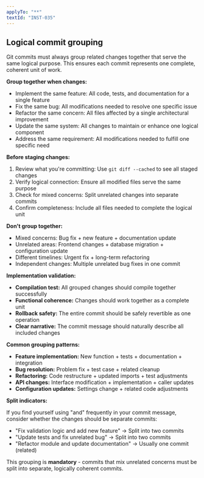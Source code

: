 ```yaml
---
applyTo: "**"
textId: "INST-035"
---
```


## Logical commit grouping

Git commits must always group related changes together that serve the same logical purpose. This ensures each commit represents one complete, coherent unit of work.

**Group together when changes:**

- Implement the same feature: All code, tests, and documentation for a single feature
- Fix the same bug: All modifications needed to resolve one specific issue
- Refactor the same concern: All files affected by a single architectural improvement
- Update the same system: All changes to maintain or enhance one logical component
- Address the same requirement: All modifications needed to fulfill one specific need

**Before staging changes:**

1. Review what you're committing: Use `git diff --cached` to see all staged changes
2. Verify logical connection: Ensure all modified files serve the same purpose
3. Check for mixed concerns: Split unrelated changes into separate commits
4. Confirm completeness: Include all files needed to complete the logical unit

**Don't group together:**

- Mixed concerns: Bug fix + new feature + documentation update
- Unrelated areas: Frontend changes + database migration + configuration update
- Different timelines: Urgent fix + long-term refactoring
- Independent changes: Multiple unrelated bug fixes in one commit

**Implementation validation:**

- **Compilation test:** All grouped changes should compile together successfully
- **Functional coherence:** Changes should work together as a complete unit
- **Rollback safety:** The entire commit should be safely revertible as one operation
- **Clear narrative:** The commit message should naturally describe all included changes

**Common grouping patterns:**

- **Feature implementation:** New function + tests + documentation + integration
- **Bug resolution:** Problem fix + test case + related cleanup
- **Refactoring:** Code restructure + updated imports + test adjustments
- **API changes:** Interface modification + implementation + caller updates
- **Configuration updates:** Settings change + related code adjustments

**Split indicators:**

If you find yourself using "and" frequently in your commit message, consider whether the changes should be separate commits:

- "Fix validation logic and add new feature" → Split into two commits
- "Update tests and fix unrelated bug" → Split into two commits
- "Refactor module and update documentation" → Usually one commit (related)

This grouping is **mandatory** - commits that mix unrelated concerns must be split into separate, logically coherent commits.
